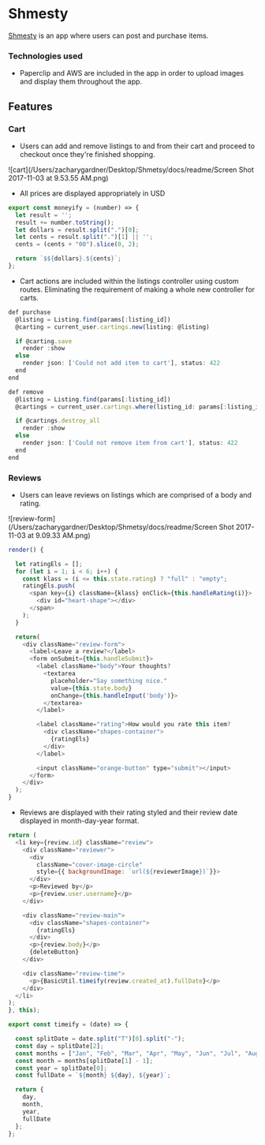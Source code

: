 # Shmesty

[Shmesty](https://shmetsy.herokuapp.com/) is an app where users can post and purchase items.

### Technologies used

* Paperclip and AWS are included in the app in order to upload images and display them throughout the app.

Features
------

### Cart

* Users can add and remove listings to and from their cart and proceed to checkout once they're finished shopping.

![cart](/Users/zacharygardner/Desktop/Shmetsy/docs/readme/Screen Shot 2017-11-03 at 9.53.55 AM.png)

* All prices are displayed appropriately in USD

```javascript
export const moneyify = (number) => {
  let result = '';
  result += number.toString();
  let dollars = result.split(".")[0];
  let cents = result.split(".")[1] || '';
  cents = (cents + "00").slice(0, 2);

  return `$${dollars}.${cents}`;
};
```


* Cart actions are included within the listings controller using custom routes. Eliminating the requirement of making a whole new controller for carts.

```javascript
def purchase
  @listing = Listing.find(params[:listing_id])
  @carting = current_user.cartings.new(listing: @listing)

  if @carting.save
    render :show
  else
    render json: ['Could not add item to cart'], status: 422
  end
end

def remove
  @listing = Listing.find(params[:listing_id])
  @cartings = current_user.cartings.where(listing_id: params[:listing_id])

  if @cartings.destroy_all
    render :show
  else
    render json: ['Could not remove item from cart'], status: 422
  end
end
```

### Reviews

* Users can leave reviews on listings which are comprised of a body and rating.

![review-form](/Users/zacharygardner/Desktop/Shmetsy/docs/readme/Screen Shot 2017-11-03 at 9.09.33 AM.png)

```javascript
render() {

  let ratingEls = [];
  for (let i = 1; i < 6; i++) {
    const klass = (i <= this.state.rating) ? "full" : "empty";
    ratingEls.push(
      <span key={i} className={klass} onClick={this.handleRating(i)}>
        <div id="heart-shape"></div>
      </span>
    );
  }

  return(
    <div className="review-form">
      <label>Leave a review?</label>
      <form onSubmit={this.handleSubmit}>
        <label className="body">Your thoughts?
          <textarea
            placeholder="Say something nice."
            value={this.state.body}
            onChange={this.handleInput('body')}>
          </textarea>
        </label>

        <label className="rating">How would you rate this item?
          <div className="shapes-container">
            {ratingEls}
          </div>
        </label>

        <input className="orange-button" type="submit"></input>
      </form>
    </div>
  );
}
```

* Reviews are displayed with their rating styled and their review date displayed in month-day-year format.

```javascript
return (
  <li key={review.id} className="review">
    <div className="reviewer">
      <div
        className="cover-image-circle"
        style={{ backgroundImage: `url(${reviewerImage})`}}>
      </div>
      <p>Reviewed by</p>
      <p>{review.user.username}</p>
    </div>

    <div className="review-main">
      <div className="shapes-container">
        {ratingEls}
      </div>
      <p>{review.body}</p>
      {deleteButton}
    </div>

    <div className="review-time">
      <p>{BasicUtil.timeify(review.created_at).fullDate}</p>
    </div>
  </li>
);
}, this);
```

```javascript
export const timeify = (date) => {

  const splitDate = date.split("T")[0].split("-");
  const day = splitDate[2];
  const months = ["Jan", "Feb", "Mar", "Apr", "May", "Jun", "Jul", "Aug", "Sep", "Oct", "Nov", "Dec"];
  const month = months[splitDate[1] - 1];
  const year = splitDate[0];
  const fullDate = `${month} ${day}, ${year}`;

  return {
    day,
    month,
    year,
    fullDate
  };
};
```
